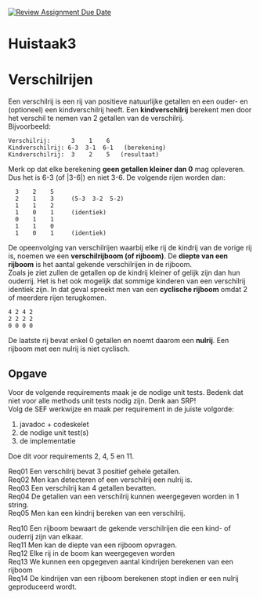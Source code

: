 [![Review Assignment Due Date](https://classroom.github.com/assets/deadline-readme-button-24ddc0f5d75046c5622901739e7c5dd533143b0c8e959d652212380cedb1ea36.svg)](https://classroom.github.com/a/g656T9YD)
# Huistaak3

# Verschilrijen

Een verschilrij is een rij van positieve natuurlijke getallen en een ouder- en (optioneel) een kindverschilrij heeft. Een **kindverschilrij** berekent men door het verschil te nemen van 2 getallen van de verschilrij.  
Bijvoorbeeld:
````
Verschilrij:      3    1    6
Kindverschilrij: 6-3  3-1  6-1   (berekening)
Kindverschilrij:  3    2    5   (resultaat)
````
Merk op dat elke berekening **geen getallen kleiner dan 0** mag opleveren. Dus het is 6-3 (of |3-6|) en niet 3-6. De volgende rijen worden dan:
````
  3    2    5  
  2    1    3     (5-3  3-2  5-2)
  1    1    2
  1    0    1     (identiek)
  0    1    1
  1    1    0
  1    0    1     (identiek)
````
De opeenvolging van verschilrijen waarbij elke rij de kindrij van de vorige rij is, noemen we een **verschilrijboom (of rijboom)**. De **diepte van een rijboom** is het aantal gekende verschilrijen in de rijboom.  
Zoals je ziet zullen de getallen op de kindrij kleiner of gelijk zijn dan hun ouderrij. Het is het ook mogelijk dat sommige kinderen van een verschilrij identiek zijn. In dat geval spreekt men van een **cyclische rijboom** omdat 2 of meerdere rijen terugkomen.
````
4 2 4 2
2 2 2 2
0 0 0 0
````
De laatste rij bevat enkel 0 getallen en noemt daarom een **nulrij**. Een rijboom met een nulrij is niet cyclisch.

## Opgave
Voor de volgende requirements maak je de nodige unit tests. Bedenk dat niet voor alle methods unit tests nodig zijn. Denk aan SRP!  
Volg de SEF werkwijze en maak per requirement in de juiste volgorde:
1. javadoc + codeskelet
2. de nodige unit test(s)
3. de implementatie

Doe dit voor requirements 2, 4, 5 en 11.

Req01 Een verschilrij bevat 3 positief gehele getallen.  
Req02 Men kan detecteren of een verschilrij een nulrij is.  
Req03 Een verschilrij kan 4 getallen bevatten.  
Req04 De getallen van een verschilrij kunnen weergegeven worden in 1 string.  
Req05 Men kan een kindrij bereken van een verschilrij.

Req10 Een rijboom bewaart de gekende verschilrijen die een kind- of ouderrij zijn van elkaar.  
Req11 Men kan de diepte van een rijboom opvragen.  
Req12 Elke rij in de boom kan weergegeven worden  
Req13 We kunnen een opgegeven aantal kindrijen berekenen van een rijboom  
Req14 De kindrijen van een rijboom berekenen stopt indien er een nulrij geproduceerd wordt.
